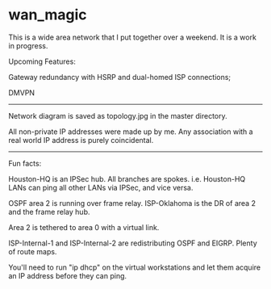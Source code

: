 # wan_magic
This is a wide area network that I put together over a weekend. It is a work in progress.

Upcoming Features:

  Gateway redundancy with HSRP and dual-homed ISP connections;
  
  DMVPN
  
-------------------------------------------------------------------------------------------
 Network diagram is saved as topology.jpg in the master directory.
 
 All non-private IP addresses were made up by me. Any association with a real world IP address is purely coincidental.
 
 -------------------------------------------------------------------------------------------
 
 Fun facts:
 
 Houston-HQ is an IPSec hub. All branches are spokes. i.e. Houston-HQ LANs can ping all other LANs via IPSec, and vice versa.
 
 OSPF area 2 is running over frame relay. ISP-Oklahoma is the DR of area 2 and the frame relay hub.
 
 Area 2 is tethered to area 0 with a virtual link.
 
 ISP-Internal-1 and ISP-Internal-2 are redistributing OSPF and EIGRP. Plenty of route maps.
 
 You'll need to run "ip dhcp" on the virtual workstations and let them acquire an IP address before they can ping.
 
 
 
 
 
